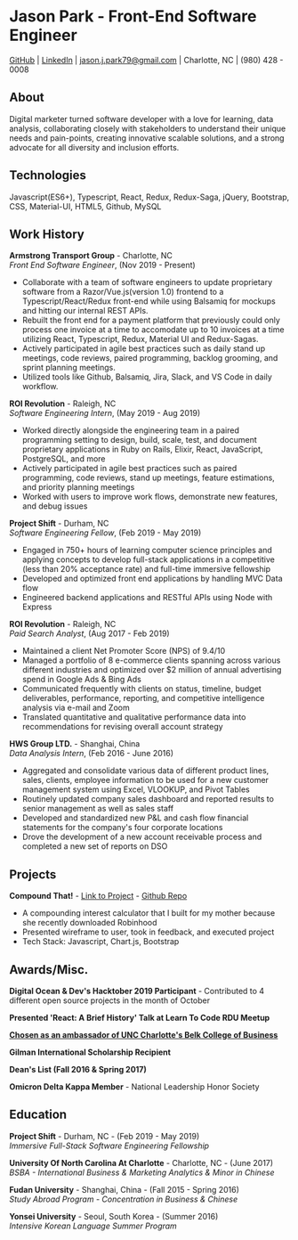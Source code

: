 Jason Park - Front-End Software Engineer
===

[GitHub](https://github.com/jpark799) | [LinkedIn](https://www.linkedin.com/in/jason-park-0790aab6/) | [jason.j.park79@gmail.com](mailto:jason.j.park79@gmail.com) | Charlotte, NC | (980) 428 - 0008 

About
---
Digital marketer turned software developer with a love for learning, data analysis, collaborating closely with stakeholders to understand their unique needs and pain-points, creating innovative scalable solutions, and a strong advocate for all diversity and inclusion efforts.

Technologies
---
Javascript(ES6+), Typescript, React, Redux, Redux-Saga, jQuery, Bootstrap, CSS, Material-UI, HTML5, Github, MySQL

Work History
---
**Armstrong Transport Group** - Charlotte, NC  
_Front End Software Engineer_, (Nov 2019 - Present)
* Collaborate with a team of software engineers to update proprietary software from a Razor/Vue.js(version 1.0) frontend to a Typescript/React/Redux front-end while using Balsamiq for mockups and hitting our internal REST APIs. 
* Rebuilt the front end for a payment platform that previously could only process one invoice at a time to accomodate up to 10 invoices at a time utilizing React, Typescript, Redux, Material UI and Redux-Sagas.  
* Actively participated in agile best practices such as daily stand up meetings, code reviews, paired programming, backlog grooming, and sprint planning meetings.
* Utilized tools like Github, Balsamiq, Jira, Slack, and VS Code in daily workflow.

**ROI Revolution** - Raleigh, NC  
_Software Engineering Intern_, (May 2019 - Aug 2019)
* Worked directly alongside the engineering team in a paired programming setting to design, build, scale, test, and document proprietary applications in Ruby on Rails, Elixir, React, JavaScript, PostgreSQL, and more
* Actively participated in agile best practices such as paired programming, code reviews, stand up meetings, feature estimations, and priority planning meetings
* Worked with users to improve work flows, demonstrate new features, and debug issues

**Project Shift** - Durham, NC  
_Software Engineering Fellow_, (Feb 2019 - May 2019)
* Engaged in 750+ hours of learning computer science principles and applying concepts to develop full-stack applications in a competitive (less than 20% acceptance rate) and full-time immersive fellowship 
* Developed and optimized front end applications by handling MVC Data flow
* Engineered backend applications and RESTful APIs using Node with Express

**ROI Revolution** - Raleigh, NC  
_Paid Search Analyst_, (Aug 2017 - Feb 2019)
* Maintained a client Net Promoter Score (NPS) of 9.4/10
* Managed a portfolio of 8 e-commerce clients spanning across various different industries and optimized over $2 million of annual advertising spend in Google Ads & Bing Ads
* Communicated frequently with clients on status, timeline, budget deliverables, performance, reporting, and competitive intelligence analysis via e-mail and Zoom
* Translated quantitative and qualitative performance data into recommendations for revising overall account strategy

**HWS Group LTD.** - Shanghai, China  
_Data Analysis Intern_, (Feb 2016 - June 2016)
* Aggregated and consolidate various data of different product lines, sales, clients, employee information to be used for a new customer management system using Excel, VLOOKUP, and Pivot Tables
* Routinely updated company sales dashboard and reported results to senior management as well as sales staff
* Developed and standardized new P&L and cash flow financial statements for the company's four corporate locations 
* Drove the development of a new account receivable process and completed a new set of reports on DSO

Projects
---
**Compound That!** - [Link to Project](https://compoundthat.herokuapp.com/) - [Github Repo](https://github.com/jpark799/CompoundThat)
* A compounding interest calculator that I built for my mother because she recently downloaded Robinhood
* Presented wireframe to user, took in feedback, and executed project
* Tech Stack: Javascript, Chart.js, Bootstrap

Awards/Misc.
---
**Digital Ocean & Dev's Hacktober 2019 Participant** - Contributed to 4 different open source projects in the month of October

**Presented 'React: A Brief History' Talk at Learn To Code RDU Meetup**

[**Chosen as an ambassador of UNC Charlotte's Belk College of Business**](https://belkcollege.uncc.edu/faces/jason-park) 

**Gilman International Scholarship Recipient**

**Dean's List (Fall 2016 & Spring 2017)**

**Omicron Delta Kappa Member** - National Leadership Honor Society

Education
---

**Project Shift** - Durham, NC - (Feb 2019 - May 2019)  
_Immersive Full-Stack Software Engineering Fellowship_ 

**University Of North Carolina At Charlotte** - Charlotte, NC - (June 2017)  
_BSBA - International Business & Marketing Analytics & Minor in Chinese_

**Fudan University** - Shanghai, China - (Fall 2015 - Spring 2016)  
_Study Abroad Program - Concentration in Business & Chinese_

**Yonsei University** - Seoul, South Korea - (Summer 2016)  
_Intensive Korean Language Summer Program_
